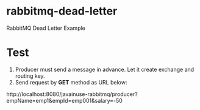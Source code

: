 # rabbitmq-dead-letter
RabbitMQ Dead Letter Example

# Test

1. Producer must send a message in advance. Let it create exchange and routing key. 
2. Send request by **GET** method as URL below:

http://localhost:8080/javainuse-rabbitmq/producer?empName=emp1&empId=emp001&salary=-50



